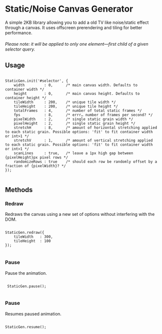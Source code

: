 Static/Noise Canvas Generator
=============================

A simple 2KB library allowing you to add a old TV like noise/static effect through a canvas. It uses offscreen prerendering and tiling for better performance.

###### Please note: it will be applied to only one element—first child of a given selector query.


Usage
-----
<pre>
<code>
StaticGen.init('#selector', {
	width         : 0,      /* main canvas width. Defaults to container width */
	height        : 0,      /* main canvas height. Defaults to container height */
	tileWidth     : 200,    /* unique tile width */
	tileHeight    : 200,    /* unique tile height */
	totalFrames   : 4,      /* number of total static frames */
	fps           : 8,      /* errr… number of frames per second? */
	pixelWidth    : 2,      /* single static grain width */
	pixelHeight   : 2,      /* single static grain height */
	stretchH      : 8,      /* amount of horizontal stretching applied to each static grain. Possible options: 'fit' to fit container width or int>1 */
	stretchV      : 1,      /* amount of vertical stretching applied to each static grain. Possible options: 'fit' to fit container width or int>1 */
	scanLines     : true,   /* leave a 1px high gap between {pixelHeight}px pixel rows */
	randomizeRows : true    /* should each row be randomly offset by a fraction of {pixelWidth}? */
});
</code>
</pre>
## Methods

### Redraw
Redraws the canvas using a new set of options without interfering with the DOM.
<pre>
<code>
StaticGen.redraw({
	tileWidth   : 300,
	tileHeight  : 100
});
</code>
</pre>

### Pause
Pause the animation.
<pre>
<code>
 StaticGen.pause();
</code>
</pre>

### Pause
Resumes paused animation.
<pre>
<code>
StaticGen.resume();
</code>
</pre>
